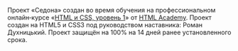 Проект «Седона»
создан во время обучения на профессиональном онлайн‑курсе «[HTML и CSS, уровень 1](https://htmlacademy.ru/intensive/htmlcss)» от [HTML Academy](https://htmlacademy.ru).
Проект создан на HTML5 и CSS3 под руководством наставника: Роман Духницький.
Проект защищён на 100% на 14 дней ранее установленного срока.
